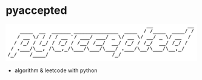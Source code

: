 # pyaccepted                  
![pyac](./resources/pyacicon.png)
- algorithm & leetcode with python
